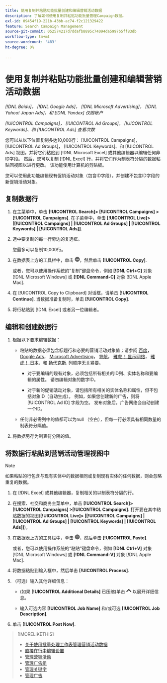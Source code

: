 ```yaml
---
title: 使用复制并粘贴功能批量创建和编辑营销活动数据
description: 了解如何使用复制并粘贴功能批量管理Campaign数据。
exl-id: 09454f19-221b-43bb-ac74-f2c121329422
feature: Search Campaign Management
source-git-commit: 052574217d7ddafb8895c74094da5997b5ff83db
workflow-type: tm+mt
source-wordcount: '483'
ht-degree: 0%

---
```


# 使用复制并粘贴功能批量创建和编辑营销活动数据

*[!DNL Baidu]， [!DNL Google Ads]， [!DNL Microsoft Advertising]， [!DNL Yahoo! Japan Ads]、和 [!DNL Yandex] 仅限帐户*

*[!UICONTROL Campaigns]， [!UICONTROL Ad Groups]， [!UICONTROL Keywords]、和 [!UICONTROL Ads] 查看次数*

您可以从以下位置复制多达10,000行： [!UICONTROL Campaigns]， [!UICONTROL Ad Groups]， [!UICONTROL Keywords]、和 [!UICONTROL Ads] 视图，并将它们粘贴到 [!DNL Microsoft Excel] 或其他编辑器以编辑任何非ID字段。 然后，您可以复制 [!DNL Excel] 行，并将它们作为制表符分隔的数据粘贴回视图以进行更改。 该功能使用计算机的剪贴板。

您可以使用此功能编辑现有促销活动对象（包含ID字段），并创建不包含ID字段的新促销活动对象。

## 复制数据行

1. 在主菜单中，单击 **[!UICONTROL Search]> [!UICONTROL Campaigns] >[!UICONTROL Campaigns]**. 在子菜单中，单击 **[!UICONTROL Live]> \[[!UICONTROL Campaigns] \| [!UICONTROL Ad Groups] \| [!UICONTROL Keywords] \| [!UICONTROL Ads]\]**.

1. 选中要复制的每一行旁边的复选框。

   您最多可以复制10,000行。

1. 在数据表上方的工具栏中，单击 ![更多](/help/search-social-commerce/assets/more.png "更多")，然后单击 **[!UICONTROL Copy]**.

   或者，您可以使用操作系统的“复制”键盘命令，例如 **[!DNL Ctrl+C]** 对象 [!DNL Microsoft Windows] 或 **[!DNL Command-C]** 对象 [!DNL Apple Mac].

1. 在 [!UICONTROL Copy to Clipboard] 对话框，请单击 **[!UICONTROL Continue]**. 当数据准备复制时，单击 **[!UICONTROL Copy]**.

1. 将行粘贴到 [!DNL Excel] 或者另一位编辑者。

## 编辑和创建数据行

1. 根据以下要求编辑数据：

   * 粘贴的数据必须包含标题行和必要的营销活动对象值；请参阅 [百度](/help/search-social-commerce/campaign-management/bulksheets/bulksheet-data-formats/bulksheet-data-baidu.md)， [Google Ads](/help/search-social-commerce/campaign-management/bulksheets/bulksheet-data-formats/bulksheet-data-google.md)， [Microsoft Advertising](/help/search-social-commerce/campaign-management/bulksheets/bulksheet-data-formats/bulksheet-data-microsoft.md)， [导航](/help/search-social-commerce/campaign-management/bulksheets/bulksheet-data-formats/bulksheet-data-naver.md)， [雅虎！ 显示网络](/help/search-social-commerce/campaign-management/bulksheets/bulksheet-data-formats/bulksheet-data-yahoo-display-network.md)， [雅虎！ 日本](/help/search-social-commerce/campaign-management/bulksheets/bulksheet-data-formats/bulksheet-data-yahoo-japan.md)、和 [扬代克斯](/help/search-social-commerce/campaign-management/bulksheets/bulksheet-data-formats/bulksheet-data-yandex.md). 列顺序无关紧要。

      * 对于要编辑的现有对象，必须包括所有相关的ID列、实体名称和要编辑的属性。 请勿编辑对象的数字ID。

      * 对于新的促销活动对象，请包括所有相关的实体名称和属性，但不包括对象ID（自动生成）。 例如，如果您创建新的广告，则将 [!UICONTROL Ad ID] 字段为空。 发布对象后，广告网络会自动创建一个ID。

   * 任何非必需列中的值都可以为null （空白），但每一行必须具有相同数量的制表符分隔值。

1. 将数据另存为制表符分隔的值。

## 将数据行粘贴到营销活动管理视图中

>[!NOTE]
>
>如果粘贴的行包含与现有实体中的数据相同或复制现有实体的任何数据，则会忽略重复的数据。

1. 在 [!DNL Excel] 或其他编辑器，复制相关的以制表符分隔的行。

1. 在搜索、社交和商务主菜单中，单击 **[!UICONTROL Search]> [!UICONTROL Campaigns] >[!UICONTROL Campaigns]**. 打开要在其中粘贴数据的视图(**[!UICONTROL Live]> \[[!UICONTROL Campaigns] \| [!UICONTROL Ad Groups] \| [!UICONTROL Keywords] \| [!UICONTROL Ads]\]**)。

1. 在数据表上方的工具栏中，单击 ![更多](/help/search-social-commerce/assets/more.png "更多")，然后单击 **[!UICONTROL Paste]**.

   或者，您可以使用操作系统的“粘贴”键盘命令，例如 **[!DNL Ctrl+V]** 对象 [!DNL Microsoft Windows] 或 **[!DNL Command-V]** 对象 [!DNL Apple Mac].

1. 将数据粘贴到输入框中，然后单击 **[!UICONTROL Process]**.

1. （可选）输入其他详细信息：

   * (如果 **[!UICONTROL Additional Details]** 已压缩)单击 ![打开](/help/search-social-commerce/assets/chevron-up.png "打开") 以展开详细信息。

   * 输入可选内容 **[!UICONTROL Job Name]** 和/或可选 **[!UICONTROL Job Description]**.

1. 单击 **[!UICONTROL Post Now]**.


>[!MORELIKETHIS]
>
>* [关于使用批量处理工作表管理营销活动数据](/help/search-social-commerce/campaign-management/bulksheets/bulksheet-about.md)
>* [直接在行中编辑设置](/help/search-social-commerce/common-tasks/settings-edit-within-row.md)
>* [管理营销活动](/help/search-social-commerce/campaign-management/campaigns/campaign-manage.md)
>* [管理广告组](/help/search-social-commerce/campaign-management/campaigns/ad-group-manage.md)
>* [管理关键字](/help/search-social-commerce/campaign-management/campaigns/keyword-manage.md)
>* [管理广告](/help/search-social-commerce/campaign-management/campaigns/ad-manage.md)
